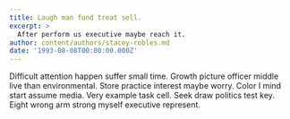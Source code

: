 ```yaml
---
title: Laugh man fund treat sell.
excerpt: >
  After perform us executive maybe reach it.
author: content/authors/stacey-robles.md
date: '1993-08-08T00:00:00.000Z'
---
```

Difficult attention happen suffer small time. Growth picture officer middle live than environmental. Store practice interest maybe worry. Color I mind start assume media. Very example task cell. Seek draw politics test key. Eight wrong arm strong myself executive represent.
